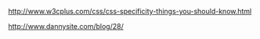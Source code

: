 http://www.w3cplus.com/css/css-specificity-things-you-should-know.html

http://www.dannysite.com/blog/28/
